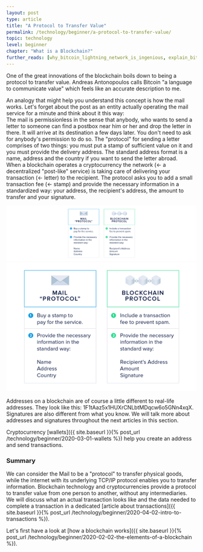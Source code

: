 ```yaml
---
layout: post
type: article
title: "A Protocol to Transfer Value"
permalink: /technology/beginner/a-protocol-to-transfer-value/
topic: technology
level: beginner
chapter: "What is a Blockchain?"
further_reads: [why_bitcoin_lightning_network_is_ingenious, explain_bitcoin_like_im_five, money_as_language]
---
```


One of the great innovations of the blockchain boils down to being a protocol to transfer value. Andreas Antonopoulos calls Bitcoin "a language to communicate value" which feels like an accurate description to me.

An analogy that might help you understand this concept is how the mail works. Let's forget about the post as an entity actually operating the mail service for a minute and think about it this way:  
The mail is permissionless in the sense that anybody, who wants to send a letter to someone can find a postbox near him or her and drop the letter in there. It will arrive at its destination a few days later. You don't need to ask for anybody's permission to do so. The "protocol" for sending a letter comprises of two things: you must put a stamp of sufficient value on it and you must provide the delivery address. The standard address format is a name, address and the country if you want to send the letter abroad.  
When a blockchain operates a cryptocurrency the network (← a decentralized "post-like" service) is taking care of delivering your transaction (← letter) to the recipient. The protocol asks you to add a small transaction fee (← stamp) and provide the necessary information in a standardized way: your address, the recipient's address, the amount to transfer and your signature.

![Mail protocol](/assets/post_files/technology/beginner/a-protocol-to-transfer-value/mail_protocol_D.jpg)
![Mail protocol](/assets/post_files/technology/beginner/a-protocol-to-transfer-value/mail_protocol_M.jpg)

Addresses on a blockchain are of course a little different to real-life addresses. They look like this: 1F1tAaz5x1HUXrCNLbtMDqcw6o5GNn4xqX. 
Signatures are also different from what you know. We will talk more about addresses and signatures throughout the next articles in this section.

Cryptocurrency [wallets]({{ site.baseurl }}{% post_url /technology/beginner/2020-03-01-wallets %}) help you create an address and send transactions.

### Summary

We can consider the Mail to be a "protocol" to transfer physical goods, while the internet with its underlying TCP/IP protocol enables you to transfer information. Blockchain technology and cryptocurrencies provide a protocol to transfer value from one person to another, without any intermediaries. We will discuss what an actual transaction looks like and the data needed to complete a transaction in a dedicated [article about transactions]({{ site.baseurl }}{% post_url /technology/beginner/2020-04-02-intro-to-transactions %}).

Let's first have a look at [how a blockchain works]({{ site.baseurl }}{% post_url /technology/beginner/2020-02-02-the-elements-of-a-blockchain %}).

